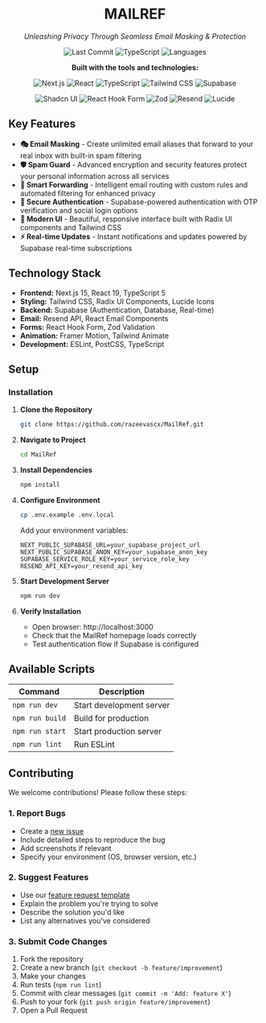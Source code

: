 <div align="center">

# MAILREF

_Unleashing Privacy Through Seamless Email Masking & Protection_

![Last Commit](https://img.shields.io/github/last-commit/razeevascx/MailRef?label=last%20commit&color=blue&style=flat-square)
![TypeScript](https://img.shields.io/badge/typescript-100%25-blue?style=flat-square)
![Languages](https://img.shields.io/github/languages/count/razeevascx/MailRef?label=languages&color=orange&style=flat-square)

**Built with the tools and technologies:**

![Next.js](https://img.shields.io/badge/-Next.js-black?style=flat-square&logo=next.js)
![React](https://img.shields.io/badge/-React-blue?style=flat-square&logo=react&logoColor=white)
![TypeScript](https://img.shields.io/badge/-TypeScript-blue?style=flat-square&logo=typescript&logoColor=white)
![Tailwind CSS](https://img.shields.io/badge/-Tailwind%20CSS-38B2AC?style=flat-square&logo=tailwind-css&logoColor=white)
![Supabase](https://img.shields.io/badge/-Supabase-3ECF8E?style=flat-square&logo=supabase&logoColor=white)

![Shadcn UI](https://img.shields.io/badge/-Shadcn%20UI-000000?style=flat-square&logo=shadcnui)
![React Hook Form](https://img.shields.io/badge/-React%20Hook%20Form-EC5990?style=flat-square&logo=react-hook-form)
![Zod](https://img.shields.io/badge/-Zod-3E67B1?style=flat-square&logo=zod)
![Resend](https://img.shields.io/badge/-Resend-000000?style=flat-square&logo=resend)
![Lucide](https://img.shields.io/badge/-Lucide-F56565?style=flat-square&logo=lucide)

</div>

## Key Features

- **🎭 Email Masking** - Create unlimited email aliases that forward to your real inbox with built-in spam filtering
- **🛡️ Spam Guard** - Advanced encryption and security features protect your personal information across all services
- **🔄 Smart Forwarding** - Intelligent email routing with custom rules and automated filtering for enhanced privacy
- **🔐 Secure Authentication** - Supabase-powered authentication with OTP verification and social login options
- **🎨 Modern UI** - Beautiful, responsive interface built with Radix UI components and Tailwind CSS
- **⚡ Real-time Updates** - Instant notifications and updates powered by Supabase real-time subscriptions

## Technology Stack

- **Frontend:** Next.js 15, React 19, TypeScript 5
- **Styling:** Tailwind CSS, Radix UI Components, Lucide Icons
- **Backend:** Supabase (Authentication, Database, Real-time)
- **Email:** Resend API, React Email Components
- **Forms:** React Hook Form, Zod Validation
- **Animation:** Framer Motion, Tailwind Animate
- **Development:** ESLint, PostCSS, TypeScript

## Setup

### Installation

1. **Clone the Repository**

   ```bash
   git clone https://github.com/razeevascx/MailRef.git
   ```

2. **Navigate to Project**

   ```bash
   cd MailRef
   ```

3. **Install Dependencies**

   ```bash
   npm install
   ```

4. **Configure Environment**

   ```bash
   cp .env.example .env.local
   ```

   Add your environment variables:

   ```env
   NEXT_PUBLIC_SUPABASE_URL=your_supabase_project_url
   NEXT_PUBLIC_SUPABASE_ANON_KEY=your_supabase_anon_key
   SUPABASE_SERVICE_ROLE_KEY=your_service_role_key
   RESEND_API_KEY=your_resend_api_key
   ```

5. **Start Development Server**

   ```bash
   npm run dev
   ```

6. **Verify Installation**
   - Open browser: http://localhost:3000
   - Check that the MailRef homepage loads correctly
   - Test authentication flow if Supabase is configured

## Available Scripts

| Command         | Description              |
| --------------- | ------------------------ |
| `npm run dev`   | Start development server |
| `npm run build` | Build for production     |
| `npm run start` | Start production server  |
| `npm run lint`  | Run ESLint               |

## Contributing

We welcome contributions! Please follow these steps:

### 1. Report Bugs

- Create a [new issue](https://github.com/razeevascx/MailRef/issues)
- Include detailed steps to reproduce the bug
- Add screenshots if relevant
- Specify your environment (OS, browser version, etc.)

### 2. Suggest Features

- Use our [feature request template](https://github.com/razeevascx/MailRef/issues/new?template=feature_request.md)
- Explain the problem you're trying to solve
- Describe the solution you'd like
- List any alternatives you've considered

### 3. Submit Code Changes

1. Fork the repository
2. Create a new branch (`git checkout -b feature/improvement`)
3. Make your changes
4. Run tests (`npm run lint`)
5. Commit with clear messages (`git commit -m 'Add: feature X'`)
6. Push to your fork (`git push origin feature/improvement`)
7. Open a Pull Request
